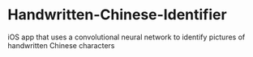 # Handwritten-Chinese-Identifier
iOS app that uses a convolutional neural network to identify pictures of handwritten Chinese characters 
